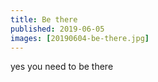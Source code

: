 ```yaml
---
title: Be there
published: 2019-06-05
images: [20190604-be-there.jpg]
---
```


yes you need to be there
